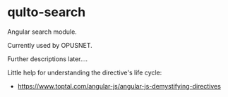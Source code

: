 # qulto-search

Angular search module.

Currently used by OPUSNET.

Further descriptions later....

Little help for understanding the directive's life cycle:
  - https://www.toptal.com/angular-js/angular-js-demystifying-directives
